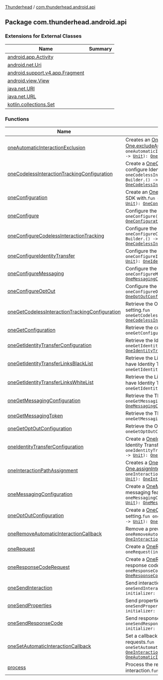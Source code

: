 [Thunderhead](../index.md) / [com.thunderhead.android.api](./index.md)

## Package com.thunderhead.android.api

### Extensions for External Classes

| Name | Summary |
|---|---|
| [android.app.Activity](android.app.-activity/index.md) |  |
| [android.net.Uri](android.net.-uri/index.md) |  |
| [android.support.v4.app.Fragment](android.support.v4.app.-fragment/index.md) |  |
| [android.view.View](android.view.-view/index.md) |  |
| [java.net.URI](java.net.-u-r-i/index.md) |  |
| [java.net.URL](java.net.-u-r-l/index.md) |  |
| [kotlin.collections.Set](kotlin.collections.-set/index.md) |  |

### Functions

| Name | Summary |
|---|---|
| [oneAutomaticInteractionExclusion](one-automatic-interaction-exclusion.md) | Creates an [OneAutomaticInteractionExclusion](../com.thunderhead.android.api.interactions/-one-automatic-interaction-exclusion/index.md) for use with [One.excludeAutomaticInteraction](#).`fun oneAutomaticInteractionExclusion(initializer: Builder.() -> `[`Unit`](https://kotlinlang.org/api/latest/jvm/stdlib/kotlin/-unit/index.html)`): `[`OneAutomaticInteractionExclusion`](../com.thunderhead.android.api.interactions/-one-automatic-interaction-exclusion/index.md) |
| [oneCodelessInteractionTrackingConfiguration](one-codeless-interaction-tracking-configuration.md) | Create a [OneCodelessInteractionTrackingConfiguration](../com.thunderhead.android.api.codeless/-one-codeless-interaction-tracking-configuration/index.md) to configure Identity Transfer features.`fun oneCodelessInteractionTrackingConfiguration(initializer: Builder.() -> `[`Unit`](https://kotlinlang.org/api/latest/jvm/stdlib/kotlin/-unit/index.html)`): `[`OneCodelessInteractionTrackingConfiguration`](../com.thunderhead.android.api.codeless/-one-codeless-interaction-tracking-configuration/index.md) |
| [oneConfiguration](one-configuration.md) | Create an [OneConfiguration](../com.thunderhead.android.api.configuration/-one-configuration/index.md) to configure the Thunderhead SDK with.`fun oneConfiguration(initializer: Builder.() -> `[`Unit`](https://kotlinlang.org/api/latest/jvm/stdlib/kotlin/-unit/index.html)`): `[`OneConfiguration`](../com.thunderhead.android.api.configuration/-one-configuration/index.md) |
| [oneConfigure](one-configure.md) | Configure the Thunderhead SDK.`fun oneConfigure(initializer: Builder.() -> `[`Unit`](https://kotlinlang.org/api/latest/jvm/stdlib/kotlin/-unit/index.html)`): `[`OneConfiguration`](../com.thunderhead.android.api.configuration/-one-configuration/index.md) |
| [oneConfigureCodelessInteractionTracking](one-configure-codeless-interaction-tracking.md) | Configure the Thunderhead Identity Transfer features.`fun oneConfigureCodelessInteractionTracking(initializer: Builder.() -> `[`Unit`](https://kotlinlang.org/api/latest/jvm/stdlib/kotlin/-unit/index.html)`): `[`OneCodelessInteractionTrackingConfiguration`](../com.thunderhead.android.api.codeless/-one-codeless-interaction-tracking-configuration/index.md) |
| [oneConfigureIdentityTransfer](one-configure-identity-transfer.md) | Configure the Thunderhead Identity Transfer features.`fun oneConfigureIdentityTransfer(initializer: Builder.() -> `[`Unit`](https://kotlinlang.org/api/latest/jvm/stdlib/kotlin/-unit/index.html)`): `[`OneIdentityTransferConfiguration`](../com.thunderhead.android.api.identitytransfer/-one-identity-transfer-configuration/index.md) |
| [oneConfigureMessaging](one-configure-messaging.md) | Configure the Thunderhead Messaging features.`fun oneConfigureMessaging(initializer: Builder.() -> `[`Unit`](https://kotlinlang.org/api/latest/jvm/stdlib/kotlin/-unit/index.html)`): `[`OneMessagingConfiguration`](../com.thunderhead.android.api.messaging/-one-messaging-configuration/index.md) |
| [oneConfigureOptOut](one-configure-opt-out.md) | Configure the Opt Out setting.`fun oneConfigureOptOut(initializer: Builder.() -> `[`Unit`](https://kotlinlang.org/api/latest/jvm/stdlib/kotlin/-unit/index.html)`): `[`OneOptOutConfiguration`](../com.thunderhead.android.api.optout/-one-opt-out-configuration/index.md) |
| [oneGetCodelessInteractionTrackingConfiguration](one-get-codeless-interaction-tracking-configuration.md) | Retrieve the OneCodelessInteractionTrackingConfiguration setting.`fun oneGetCodelessInteractionTrackingConfiguration(): `[`OneCodelessInteractionTrackingConfiguration`](../com.thunderhead.android.api.codeless/-one-codeless-interaction-tracking-configuration/index.md)`?` |
| [oneGetConfiguration](one-get-configuration.md) | Retrieve the current SDK configuration.`fun oneGetConfiguration(): `[`OneConfiguration`](../com.thunderhead.android.api.configuration/-one-configuration/index.md)`?` |
| [oneGetIdentityTransferConfiguration](one-get-identity-transfer-configuration.md) | Retrieve the Identity Transfer configuration.`fun oneGetIdentityTransferConfiguration(): `[`OneIdentityTransferConfiguration`](../com.thunderhead.android.api.identitytransfer/-one-identity-transfer-configuration/index.md)`?` |
| [oneGetIdentityTransferLinksBlackList](one-get-identity-transfer-links-black-list.md) | Retrieve the List of URI destinations that are black listed to have Identity Transfer applied.`fun oneGetIdentityTransferLinksBlackList(): `[`Set`](https://kotlinlang.org/api/latest/jvm/stdlib/kotlin.collections/-set/index.html)`<`[`URI`](https://docs.oracle.com/javase/6/docs/api/java/net/URI.html)`>` |
| [oneGetIdentityTransferLinksWhiteList](one-get-identity-transfer-links-white-list.md) | Retrieve the List of URI destinations that are white listed to have Identity Transfer applied.`fun oneGetIdentityTransferLinksWhiteList(): `[`Set`](https://kotlinlang.org/api/latest/jvm/stdlib/kotlin.collections/-set/index.html)`<`[`URI`](https://docs.oracle.com/javase/6/docs/api/java/net/URI.html)`>` |
| [oneGetMessagingConfiguration](one-get-messaging-configuration.md) | Retrieve the Thunderhead Messaging configuration.`fun oneGetMessagingConfiguration(): `[`OneMessagingConfiguration`](../com.thunderhead.android.api.messaging/-one-messaging-configuration/index.md)`?` |
| [oneGetMessagingToken](one-get-messaging-token.md) | Retrieve the Thunderhead Messaging token.`fun oneGetMessagingToken(): `[`String`](https://kotlinlang.org/api/latest/jvm/stdlib/kotlin/-string/index.html)`?` |
| [oneGetOptOutConfiguration](one-get-opt-out-configuration.md) | Retrieve the Opt Out setting.`fun oneGetOptOutConfiguration(): `[`OneOptOutConfiguration`](../com.thunderhead.android.api.optout/-one-opt-out-configuration/index.md)`?` |
| [oneIdentityTransferConfiguration](one-identity-transfer-configuration.md) | Create a [OneIdentityTransferConfiguration](../com.thunderhead.android.api.identitytransfer/-one-identity-transfer-configuration/index.md) to configure Identity Transfer features.`fun oneIdentityTransferConfiguration(initializer: Builder.() -> `[`Unit`](https://kotlinlang.org/api/latest/jvm/stdlib/kotlin/-unit/index.html)`): `[`OneIdentityTransferConfiguration`](../com.thunderhead.android.api.identitytransfer/-one-identity-transfer-configuration/index.md) |
| [oneInteractionPathAssignment](one-interaction-path-assignment.md) | Creates a [OneInteractionPathAssignment](../com.thunderhead.android.api.interactions/-one-interaction-path-assignment/index.md) for use with [One.assignInteractionPath](#).`fun oneInteractionPathAssignment(initializer: Builder.() -> `[`Unit`](https://kotlinlang.org/api/latest/jvm/stdlib/kotlin/-unit/index.html)`): `[`OneInteractionPathAssignment`](../com.thunderhead.android.api.interactions/-one-interaction-path-assignment/index.md) |
| [oneMessagingConfiguration](one-messaging-configuration.md) | Create a [OneMessagingConfiguration](../com.thunderhead.android.api.messaging/-one-messaging-configuration/index.md) to configure the SDK messaging features.`fun oneMessagingConfiguration(initializer: Builder.() -> `[`Unit`](https://kotlinlang.org/api/latest/jvm/stdlib/kotlin/-unit/index.html)`): `[`OneMessagingConfiguration`](../com.thunderhead.android.api.messaging/-one-messaging-configuration/index.md) |
| [oneOptOutConfiguration](one-opt-out-configuration.md) | Create a [OneOptOutConfiguration](../com.thunderhead.android.api.optout/-one-opt-out-configuration/index.md) to configure Opt Out setting.`fun oneOptOutConfiguration(initializer: Builder.() -> `[`Unit`](https://kotlinlang.org/api/latest/jvm/stdlib/kotlin/-unit/index.html)`): `[`OneOptOutConfiguration`](../com.thunderhead.android.api.optout/-one-opt-out-configuration/index.md) |
| [oneRemoveAutomaticInteractionCallback](one-remove-automatic-interaction-callback.md) | Remove a previously set *automatic* interaction callback.`fun oneRemoveAutomaticInteractionCallback(oneInteractionPath: `[`OneInteractionPath`](../com.thunderhead.android.api.interactions/-one-interaction-path/index.md)`): `[`Unit`](https://kotlinlang.org/api/latest/jvm/stdlib/kotlin/-unit/index.html) |
| [oneRequest](one-request.md) | Create a [OneRequest](../com.thunderhead.android.api.interactions/-one-request/index.md) to send to the Thunderhead API.`fun oneRequest(initializer: Builder.() -> `[`Unit`](https://kotlinlang.org/api/latest/jvm/stdlib/kotlin/-unit/index.html)`): `[`OneRequest`](../com.thunderhead.android.api.interactions/-one-request/index.md) |
| [oneResponseCodeRequest](one-response-code-request.md) | Create a [OneResponseCodeRequest](../com.thunderhead.android.api.interactions/-one-response-code-request/index.md) object containing the response code value.`fun oneResponseCodeRequest(initializer: Builder.() -> `[`Unit`](https://kotlinlang.org/api/latest/jvm/stdlib/kotlin/-unit/index.html)`): `[`OneResponseCodeRequest`](../com.thunderhead.android.api.interactions/-one-response-code-request/index.md) |
| [oneSendInteraction](one-send-interaction.md) | Send interaction to the Thunderhead API.`suspend fun oneSendInteraction(throwErrors: `[`Boolean`](https://kotlinlang.org/api/latest/jvm/stdlib/kotlin/-boolean/index.html)` = false, initializer: Builder.() -> `[`Unit`](https://kotlinlang.org/api/latest/jvm/stdlib/kotlin/-unit/index.html)`): `[`OneResponse`](../com.thunderhead.android.api.responsetypes/-one-response/index.md)`?` |
| [oneSendProperties](one-send-properties.md) | Send properties to ONE.`suspend fun oneSendProperties(throwErrors: `[`Boolean`](https://kotlinlang.org/api/latest/jvm/stdlib/kotlin/-boolean/index.html)` = false, initializer: Builder.() -> `[`Unit`](https://kotlinlang.org/api/latest/jvm/stdlib/kotlin/-unit/index.html)`): `[`OneResponse`](../com.thunderhead.android.api.responsetypes/-one-response/index.md)`?` |
| [oneSendResponseCode](one-send-response-code.md) | Send response code to ONE.`suspend fun oneSendResponseCode(throwErrors: `[`Boolean`](https://kotlinlang.org/api/latest/jvm/stdlib/kotlin/-boolean/index.html)` = false, initializer: Builder.() -> `[`Unit`](https://kotlinlang.org/api/latest/jvm/stdlib/kotlin/-unit/index.html)`): `[`OneResponse`](../com.thunderhead.android.api.responsetypes/-one-response/index.md)`?` |
| [oneSetAutomaticInteractionCallback](one-set-automatic-interaction-callback.md) | Set a callback in order to be notified of *automatic* interaction requests.`fun oneSetAutomaticInteractionCallback(oneInteractionPath: `[`OneInteractionPath`](../com.thunderhead.android.api.interactions/-one-interaction-path/index.md)`, init: `[`OneAutomaticInteractionCallback`](../com.thunderhead.android.api.interactions/-one-automatic-interaction-callback/index.md)`.() -> `[`Unit`](https://kotlinlang.org/api/latest/jvm/stdlib/kotlin/-unit/index.html)`): `[`Unit`](https://kotlinlang.org/api/latest/jvm/stdlib/kotlin/-unit/index.html) |
| [process](process.md) | Process the response returned from sending an interaction.`fun `[`OneResponse`](../com.thunderhead.android.api.responsetypes/-one-response/index.md)`?.process(): `[`Unit`](https://kotlinlang.org/api/latest/jvm/stdlib/kotlin/-unit/index.html)`?` |
